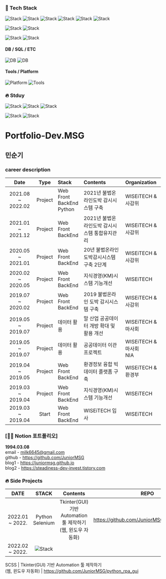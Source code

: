 

### :hammer: Tech Stack
![Stack]( /badge/HTML5-E34F26?style=flat-square&logo=HTML5&logoColor=white)
![Stack](https://img.shields.io/badge/CSS3-1572B6?style=flat-square&logo=CSS3&logoColor=white)
![Stack](https://img.shields.io/badge/JavaScript-F7DF1E?style=flat-square&logo=JavaScript&logoColor=white)
![Stack](https://img.shields.io/badge/TypeScript-3178C6?style=flat-square&logo=TypeScript&logoColor=white)
![Stack](https://img.shields.io/badge/React-61DAFB?style=flat-square&logo=React&logoColor=white)
![Stack](https://img.shields.io/badge/Node.js-339933?style=flat-square&logo=Node.js&logoColor=white)

![Stack](https://img.shields.io/badge/Python-3776AB?style=flat-square&logo=Python&logoColor=white)
![Stack](https://img.shields.io/badge/Selenium-43B02A?style=flat-square&logo=Selenium&logoColor=white)

![Stack](https://img.shields.io/badge/Spring-6DB33F?style=flat-square&logo=Spring&logoColor=white)
![Stack](https://img.shields.io/badge/Java-007396?style=flat-square&logo=Java&logoColor=white)


#### DB / SQL / ETC
![DB](https://img.shields.io/badge/Oracle-F80000?style=flat-square&logo=Oracle&logoColor=white)
![DB](https://img.shields.io/badge/MySQL-4479A1?style=flat-square&logo=MySQL&logoColor=white)


#### Tools / Platform
![Platform](https://img.shields.io/badge/GitHub-181717?style=flat-square&logo=GitHub&logoColor=white)
![Tools](https://img.shields.io/badge/Git-F05032?style=flat-square&logo=Git&logoColor=white)


### :fire: Stduy
![Stack](https://img.shields.io/badge/TypeScript-3178C6?style=flat-square&logo=TypeScript&logoColor=white)
![Stack](https://img.shields.io/badge/React-61DAFB?style=flat-square&logo=React&logoColor=white)
![Stack](https://img.shields.io/badge/Node.js-339933?style=flat-square&logo=Node.js&logoColor=white)

![Stack](https://img.shields.io/badge/Python-3776AB?style=flat-square&logo=Python&logoColor=white)
![Stack](https://img.shields.io/badge/Selenium-43B02A?style=flat-square&logo=Selenium&logoColor=white)

# Portfolio-Dev.MSG

## 민순기

### career description

|        Date       | Type | Stack |                      Contents                                                     |                  Organization                 |
|:-----------------:|:----:|:------|:----------------------------------------------------------------------------------|:----------------------------------------------|
| 2021.08 ~ 2022.02 | Project | Web Front <br> BackEnd<br> Python | 2021년 불법온라인도박 감시시스템 구축			                 | WISEiTECH & 사감위 |
| 2021.01 ~ 2021.12 | Project | Web Front <br> BackEnd            | 2021년 불법온라인도박 감시시스템 통합유지관리		            | WISEiTECH & 사감위 |
| 2020.05 ~ 2021.01 | Project | Web Front <br> BackEnd            | 20년 불법온라인도박감시시스템 구축 2단계                    | WISEiTECH & 사감위 |
| 2020.02 ~ 2020.05 | Project | Web Front <br> BackEnd            | 지식경영(KM)시스템 기능개선                                | WISEiTECH |
| 2019.07 ~ 2020.02 | Project | Web Front <br> BackEnd            | 2019 불법온라인 도박 감시시스템 구축                        | WISEiTECH & 사감위 |
| 2019.05 ~ 2019.07 | Project | 데이터 활용                        | 말 산업 공공데이터 개방 확대 및 활용 개선                   | WISEiTECH & 마사회 |
| 2019.05 ~ 2019.07 | Project | 데이터 활용                        | 공공데이터 이관 프로젝트                                   | WISEiTECH & 마사회 <br>NIA |
| 2019.04 ~ 2019.05 | Project | Web Front <br> BackEnd            | 환경정보 융합 빅데이터 플랫폼 구축                          | WISEiTECH & 환경부 |
| 2019.03 ~ 2019.04 | Project | Web Front <br> BackEnd            | 지식경영(KM)시스템 기능개선                                | WISEiTECH |
| 2019.03 ~ 2019.04 | Start   | Web Front <br> BackEnd            | WISEiTECH 입사                                           | WISEiTECH |

### [👩‍💻 Notion 포트폴리오]


**1994.03.08**  
email - milk6645@gmail.com <br>
github - https://github.com/JuniorMSG <br>
blog1 - https://juniormsg.github.io <br>
blog2 - https://steadiness-dev-invest.tistory.com <br>


### :fire: Side Projects
|DATE|STACK|Contents|REPO|
|:-----------------:|:-----------------------:|:------------------------------------------------------------:|:----------------------------------------------:|
| 2022.01 ~ 2022. | Python<br>Selenium| Tkinter(GUI) 기반 Automation 툴 제작하기 <br> (웹, 윈도우 자동화) | https://github.com/JuniorMSG/python_rpa_gui
| 2022.02 ~ 2022. |![Stack](https://img.shields.io/badge/React-61DAFB?style=flat-square&logo=React&logoColor=white)
SCSS
| Tkinter(GUI) 기반 Automation 툴 제작하기 <br> (웹, 윈도우 자동화) | https://github.com/JuniorMSG/python_rpa_gui





<!---
JuniorMSG/JuniorMSG is a ✨ special ✨ repository because its `README.md` (this file) appears on your GitHub profile.
You can click the Preview link to take a look at your changes.
--->
